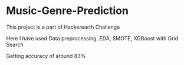 # Music-Genre-Prediction

This project is a part of Hackerearth Challenge 

Here I have used Data preprocessing, EDA, SMOTE, XGBoost with Grid Search 

Getting accuracy of around 83%
